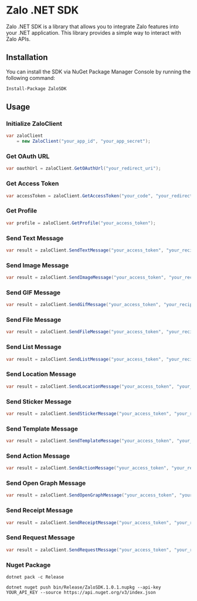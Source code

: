 # Zalo .NET SDK

Zalo .NET SDK is a library that allows you to integrate Zalo features into your .NET application. This library provides a simple way to interact with Zalo APIs.

## Installation

You can install the SDK via NuGet Package Manager Console by running the following command:
```bash
Install-Package ZaloSDK
```

## Usage

### Initialize ZaloClient
```csharp
var zaloClient
	= new ZaloClient("your_app_id", "your_app_secret");
```

### Get OAuth URL
```csharp
var oauthUrl = zaloClient.GetOAuthUrl("your_redirect_uri");
```

### Get Access Token
```csharp
var accessToken = zaloClient.GetAccessToken("your_code", "your_redirect_uri");
```

### Get Profile
```csharp
var profile = zaloClient.GetProfile("your_access_token");
```

### Send Text Message
```csharp
var result = zaloClient.SendTextMessage("your_access_token", "your_recipient_id", "your_message");
```

### Send Image Message
```csharp
var result = zaloClient.SendImageMessage("your_access_token", "your_recipient_id", "your_message", "your_image_url");
```

### Send GIF Message
```csharp
var result = zaloClient.SendGifMessage("your_access_token", "your_recipient_id", "your_message", "your_gif_url");
```

### Send File Message
```csharp
var result = zaloClient.SendFileMessage("your_access_token", "your_recipient_id", "your_message", "your_file_url");
```

### Send List Message
```csharp
var result = zaloClient.SendListMessage("your_access_token", "your_recipient_id", "your_message", "your_list_element");
```

### Send Location Message
```csharp
var result = zaloClient.SendLocationMessage("your_access_token", "your_recipient_id", "your_message", "your_latitude", "your_longitude");
```

### Send Sticker Message
```csharp
var result = zaloClient.SendStickerMessage("your_access_token", "your_recipient_id", "your_message", "your_sticker_id");
```

### Send Template Message
```csharp
var result = zaloClient.SendTemplateMessage("your_access_token", "your_recipient_id", "your_message", "your_template");
```

### Send Action Message
```csharp
var result = zaloClient.SendActionMessage("your_access_token", "your_recipient_id", "your_message", "your_action");
```

### Send Open Graph Message
```csharp
var result = zaloClient.SendOpenGraphMessage("your_access_token", "your_recipient_id", "your_message", "your_open_graph");
```

### Send Receipt Message
```csharp
var result = zaloClient.SendReceiptMessage("your_access_token", "your_recipient_id", "your_message", "your_receipt");
```

### Send Request Message
```csharp
var result = zaloClient.SendRequestMessage("your_access_token", "your_recipient_id", "your_message", "your_request");
```

### Nuget Package

`dotnet pack -c Release`

`dotnet nuget push bin/Release/ZaloSDK.1.0.1.nupkg --api-key YOUR_API_KEY --source https://api.nuget.org/v3/index.json`